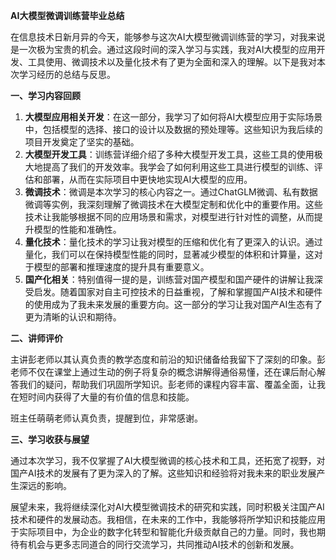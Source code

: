 **AI大模型微调训练营毕业总结**

在信息技术日新月异的今天，能够参与这次AI大模型微调训练营的学习，对我来说是一次极为宝贵的机会。通过这段时间的深入学习与实践，我对AI大模型的应用开发、工具使用、微调技术以及量化技术有了更为全面和深入的理解。以下是我对本次学习经历的总结与反思。

**一、学习内容回顾**

1. **大模型应用相关开发**：在这一部分，我学习了如何将AI大模型应用于实际场景中，包括模型的选择、接口的设计以及数据的预处理等。这些知识为我后续的项目开发奠定了坚实的基础。
2. **大模型开发工具**：训练营详细介绍了多种大模型开发工具，这些工具的使用极大地提高了我们的开发效率。我学会了如何利用这些工具进行模型的训练、评估和部署，从而在实际项目中更快地实现AI大模型的应用。
3. **微调技术**：微调是本次学习的核心内容之一。通过ChatGLM微调、私有数据微调等实例，我深刻理解了微调技术在大模型定制和优化中的重要作用。这些技术让我能够根据不同的应用场景和需求，对模型进行针对性的调整，从而提升模型的性能和准确性。
4. **量化技术**：量化技术的学习让我对模型的压缩和优化有了更深入的认识。通过量化，我们可以在保持模型性能的同时，显著减少模型的体积和计算量，这对于模型的部署和推理速度的提升具有重要意义。
5. **国产化相关**：特别值得一提的是，训练营对国产模型和国产硬件的讲解让我深受启发。随着国家对自主可控技术的日益重视，了解和掌握国产AI技术和硬件的使用成为了我未来发展的重要方向。这一部分的学习让我对国产AI生态有了更为清晰的认识和期待。

**二、讲师评价**

主讲彭老师以其认真负责的教学态度和前沿的知识储备给我留下了深刻的印象。彭老师不仅在课堂上通过生动的例子将复杂的概念讲解得通俗易懂，还在课后耐心解答我们的疑问，帮助我们巩固所学知识。彭老师的课程内容丰富、覆盖全面，让我在短时间内获得了大量的有价值的信息和技能。

班主任萌萌老师认真负责，提醒到位，非常感谢。

**三、学习收获与展望**

通过本次学习，我不仅掌握了AI大模型微调的核心技术和工具，还拓宽了视野，对国产AI技术的发展有了更为深入的了解。这些知识和经验将对我未来的职业发展产生深远的影响。

展望未来，我将继续深化对AI大模型微调技术的研究和实践，同时积极关注国产AI技术和硬件的发展动态。我相信，在未来的工作中，我能够将所学知识和技能应用于实际项目中，为企业的数字化转型和智能化升级贡献自己的力量。同时，我也期待有机会与更多志同道合的同行交流学习，共同推动AI技术的创新和发展。